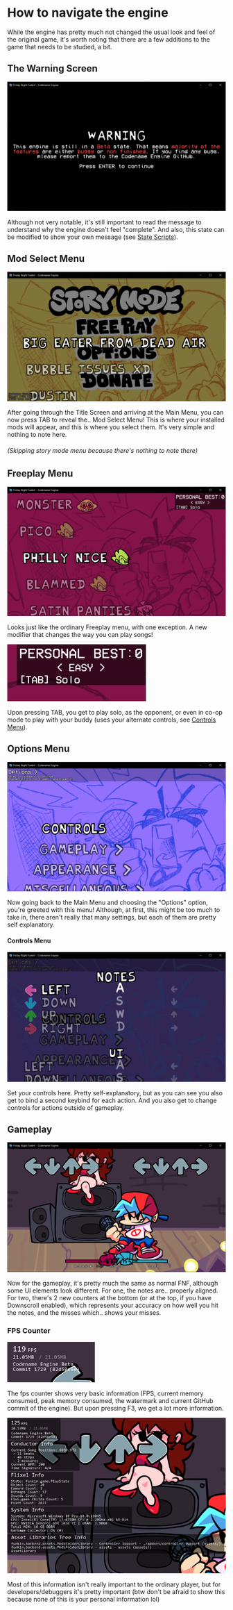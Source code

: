 # How to navigate the engine

While the engine has pretty much not changed the usual look and feel of the original game, it's worth noting that there are a few additions to the game that needs to be studied, a bit.

## The Warning Screen
<img src="./How to navigate the engine-2.png"/>

Although not very notable, it's still important to read the message to understand why the engine doesn't feel "complete". And also, this state can be modified to show your own message (see <a href="./modding/scripting/state-substate-scripts.md">State Scripts</a>).

## Mod Select Menu
<img src="./How to navigate the engine.png"/>

After going through the Title Screen and arriving at the Main Menu, you can now press TAB to reveal the.. Mod Select Menu! This is where your installed mods will appear, and this is where you select them. It's very simple and nothing to note here.

###### (Skipping story mode menu because there's nothing to note there)

## Freeplay Menu
<img src="./How to navigate the engine-3.png"/>

Looks just like the ordinary Freeplay menu, with one exception. A new modifier that changes the way you can play songs!

<img src="./How to navigate the engine-4.png"/>

Upon pressing TAB, you get to play solo, as the opponent, or even in co-op mode to play with your buddy (uses your alternate controls, see <a href="#Controls Menu">Controls Menu</a>).

## Options Menu
<img src="./How to navigate the engine-5.png"/>

Now going back to the Main Menu and choosing the "Options" option, you're greeted with this menu! Although, at first, this might be too much to take in, there aren't really that many settings, but each of them are pretty self explanatory.

<h4 id="Controls Menu">Controls Menu</h4>

<img src="./How to navigate the engine-6.png"/>

Set your controls here. Pretty self-explanatory, but as you can see you also get to bind a second keybind for each action. And you also get to change controls for actions outside of gameplay.

## Gameplay
<img src="./How to navigate the engine-7.png"/>

Now for the gameplay, it's pretty much the same as normal FNF, although some UI elements look different. For one, the notes are.. properly aligned. For two, there's 2 new counters at the bottom (or at the top, if you have Downscroll enabled), which represents your accuracy on how well you hit the notes, and the misses which.. shows your misses.

### FPS Counter
<img src="./How to navigate the engine-8.png"/>

The fps counter shows very basic information (FPS, current memory consumed, peak memory consumed, the watermark and current GitHub commit of the engine). But upon pressing F3, we get a lot more information.

<img src="./How to navigate the engine-9.png"/>

Most of this information isn't really important to the ordinary player, but for developers/debuggers it's pretty important (btw don't be afraid to show this because none of this is your personal information lol)